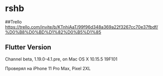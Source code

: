 # rshb

##Trello
https://trello.com/invite/b/KTnhiAaT/99f96d348a369a22f3267cc70e37fbdf/%D0%B8%D0%BD%D1%82%D0%B5%D1%85

## Flutter Version 
Channel beta, 1.19.0-4.1.pre, on Mac OS X 10.15.5 19F101


Проверял на iPhone 11 Pro Max, Pixel 2XL
